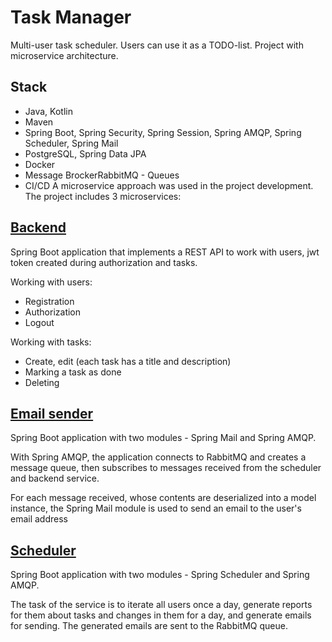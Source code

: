 # Task Manager

Multi-user task scheduler. Users can use it as a TODO-list. Project with microservice architecture.

## Stack
* Java, Kotlin
* Maven
* Spring Boot, Spring Security, Spring Session, Spring AMQP, Spring Scheduler, Spring Mail
* PostgreSQL, Spring Data JPA
* Docker
* Message BrockerRabbitMQ - Queues
* CI/CD
A microservice approach was used in the project development. The project includes 3 microservices:


## [Backend](https://github.com/sh1neqd/task-manager-backend "Backend")
Spring Boot application that implements a REST API to work with users, jwt token created during authorization and tasks.

Working with users:

* Registration
* Authorization
* Logout

Working with tasks:

* Create, edit (each task has a title and description)
* Marking a task as done
* Deleting

## [Email sender](https://github.com/sh1neqd/task-manager-emailsender "Email sender")
Spring Boot application with two modules - Spring Mail and Spring AMQP.

With Spring AMQP, the application connects to RabbitMQ and creates a message queue, then subscribes to messages received from the scheduler and backend service.

For each message received, whose contents are deserialized into a model instance, the Spring Mail module is used to send an email to the user's email address

## [Scheduler](https://github.com/sh1neqd/task-manager-scheduler "Scheduler")

Spring Boot application with two modules - Spring Scheduler and Spring AMQP.

The task of the service is to iterate all users once a day, generate reports for them about tasks and changes in them for a day, and generate emails for sending. The generated emails are sent to the RabbitMQ queue.
